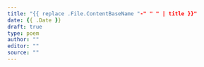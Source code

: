 ```yaml
---
title: "{{ replace .File.ContentBaseName "-" " " | title }}"
date: {{ .Date }}
draft: true
type: poem
author: ""
editor: ""
source: ""
---
```

